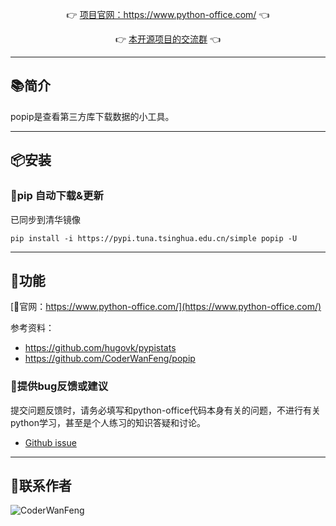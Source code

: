 
<p align="center">
	👉 <a target="_blank" href="https://www.python-office.com/">项目官网：https://www.python-office.com/</a> 👈
</p>
<p align="center">
	👉 <a target="_blank" href="https://python-office-1300615378.cos.ap-chongqing.myqcloud.com/python-office.jpg">本开源项目的交流群</a> 👈
</p>



-------------------------------------------------------------------------------


## 📚简介


popip是查看第三方库下载数据的小工具。

-------------------------------------------------------------------------------

## 📦安装

### 🍊pip 自动下载&更新

已同步到清华镜像

```
pip install -i https://pypi.tuna.tsinghua.edu.cn/simple popip -U
```


-------------------------------------------------------------------------------

## 📝功能

[📘官网：https://www.python-office.com/](https://www.python-office.com/)

参考资料：

- https://github.com/hugovk/pypistats
- https://github.com/CoderWanFeng/popip
### 🐞提供bug反馈或建议

提交问题反馈时，请务必填写和python-office代码本身有关的问题，不进行有关python学习，甚至是个人练习的知识答疑和讨论。

- [Github issue](https://github.com/CoderWanFeng/wftools/issues)

-------------------------------------------------------------------------------


## 📌联系作者


![CoderWanFeng](https://python-office-1300615378.cos.ap-chongqing.myqcloud.com/python-office-qr.jpg)